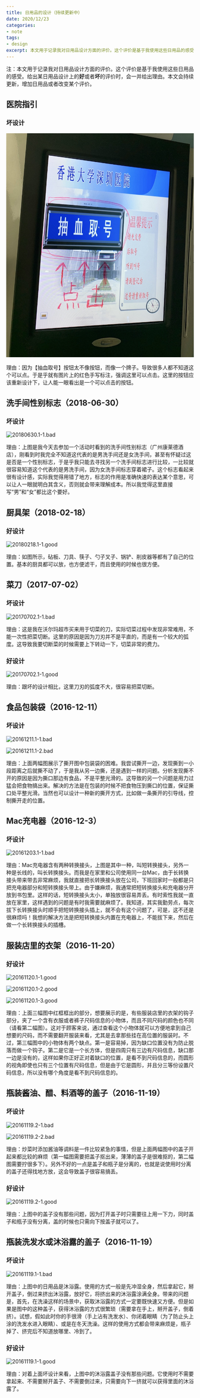 ```yaml
---
title: 日用品的设计（持续更新中）
date: 2020/12/23
categories:
- note
tags:
- design
excerpt: 本文用于记录我对日用品设计方面的评价。这个评价是基于我使用这些日用品的感受。给出某日用品设计上的好或者坏的评价时，会一并给出理由。本文会持续更新，增加日用品或者改变某个评价。
---
```


注：本文用于记录我对日用品设计方面的评价。这个评价是基于我使用这些日用品的感受。给出某日用品设计上的**好**或者**坏**的评价时，会一并给出理由。本文会持续更新，增加日用品或者改变某个评价。

## 医院指引

### 坏设计

![20201223.1-1.bad](/assets/design/20201223.1-1.bad.jpg)

理由：因为【抽血取号】按钮太不像按钮，而像一个牌子。导致很多人都不知道这个可以点。于是乎就有图片上的红色手写标注，强调这里可以点击。这里的按钮应该重新设计下，让人能一眼看出是一个可以点击的按钮。

## 洗手间性别标志（2018-06-30）

### 坏设计

![20180630.1-1.bad](/assets/design/20180630.1-1.bad.jpg)

理由：上图是我今天去参加一个活动时看到的洗手间性别标志（广州康莱德酒店），刚看到时我完全不知道这代表的是男洗手间还是女洗手间，甚至有怀疑过这是否是一个性别标志，于是乎我只能去寻找另一个洗手间标志进行比较，一比较就很容易知道这个代表的是男洗手间，因为女洗手间标志穿着裙子。这个标志看起来很有设计感，实际我觉得用错了地方，标志的作用是准确快速的表达某个意思，可以让人一眼就明白其含义，否则就会带来理解成本。所以我觉得这里直接写“男”和“女”都比这个要好。

## 厨具架（2018-02-18）

### 好设计

![20180218.1-1.good](/assets/design/20180218.1-1.good.jpg)

理由：如图所示，砧板、刀具、筷子、勺子叉子、锅铲、削皮器等都有了自己的位置。基本的厨具都可以放，也方便滤干，而且使用的时候也很方便。

<!--
购买的京东地址：https://item.jd.com/19425443445.html
-->

## 菜刀（2017-07-02）

### 坏设计

![20170702.1-1.bad](/assets/design/20170702.1-1.bad.jpg)

理由：这是我在沃尔玛超市买来用于切菜的刀，实际切菜过程中发现非常难用，不能一次性把菜切断。这里的原因是因为刀刃并不是平直的，而是有一个较大的弧度。这导致我要切断菜的时候需要上下转动一下，切菜非常的费力。

### 好设计

![20170702.1-1.good](/assets/design/20170702.1-1.good.jpg)

理由：跟坏的设计相比，这里刀刃的弧度不大，很容易把菜切断。

## 食品包装袋（2016-12-11）

### 坏设计

![20161211.1-1.bad](/assets/design/20161211.1-1.bad.jpg)

![20161211.1-2.bad](/assets/design/20161211.1-2.bad.jpg)

理由：上面两幅图展示了撕开图中包装袋的困难。我尝试撕开一边，发现撕到一小段距离之后就撕不动了，于是我从另一边撕，还是遇到一样的问题。分析发现撕不开的原因是因为撕口那边有食品，不是平整光滑的。这导致的另一个问题是用力过猛会把食物搞出来。解决的方法是在包装的时候不把食物压到撕口的位置，保证撕口处平整光滑。当然也可以设计一种新的撕开方式，比如做一条撕开的引导线，控制撕开走的位置。

## Mac充电器（2016-12-3）

### 坏设计

![20161203.1-1.bad](/assets/design/20161203.1-1.bad.jpg)

理由：Mac充电器含有两种转换接头，上图是其中一种，叫短转换接头，另外一种是长线的，叫长转换接头。而我是在家里和公司使用同一台Mac，由于长转换接头带来带去非常麻烦，我就直接把长转换接头放在公司，下班回家时一般都是只把充电器部分和短转换接头带上。由于嫌麻烦，我通常把短转换接头和充电器分开放到书包里。这样的话，短转换接头太小，单独放很容易弄丢。有时索性我就一直放在家里，这样遇到的问题是有时我需要就麻烦了。我知道，其实我勤劳点，每次拔下长转换接头时顺手把短转换接头插上，就不会有这个问题了，可是，这不还是很麻烦吗！我想的解决方法是把短转换接头内置在充电器上，不能拔下来，然后在做一个长转换接头的插槽。

## 服装店里的衣架（2016-11-20）

### 好设计

![20161120.1-1.good](/assets/design/20161120.1-1.good.jpg)

![20161120.1-2.good](/assets/design/20161120.1-2.good.jpg)

![20161120.1-3.good](/assets/design/20161120.1-3.good.jpg)

理由：上面三幅图中红框框出的部分，想要展示的是，有些服装店里的衣架的钩子部分，夹了一个含有衣服或者裤子尺码信息的小物体，而且不同尺码的颜色也不同（请看第二幅图）。这对于顾客来说，通过查看这个小物体就可以方便地拿到自己想要的尺码，而不需要翻开服装来看，尤其是去拿那些挂在高位置的服装时。不过，第三幅图中的小物体有两个缺点。第一是容易掉，因为缺口位置没有为防止脱落而做一个钩子。第二是它是一个长方体，但是四周只有三边有尺码信息，缺口那一边是没有的，这样如果你正好正对着缺口的位置，是看不到尺码信息的，而圆形的视角即使也只有三个位置有尺码信息，但是由于它是圆形，并且分三等份设置尺码信息，所以没有哪个角度是看不到尺码信息的。

## 瓶装酱油、醋、料酒等的盖子（2016-11-19）

### 坏设计

![20161119.2-1.bad](/assets/design/20161119.2-1.bad.jpg)

![20161119.2-2.bad](/assets/design/20161119.2-2.bad.jpg)

理由：炒菜时添加酱油等调料是一件比较紧急的事情，但是上面两幅图中的盖子开起来都比较的麻烦（第一幅图需要把盖子抠出来，薄薄的盖子是很难抠的，第二幅图需要拧很多下）。另外不好的一点是盖子和瓶子是分离的，也就是说使用时分离的盖子还得找地方放，这会导致盖子很容易搞丢。

### 好设计

![20161119.2-1.good](/assets/design/20161119.2-1.good.jpg)

理由：上图中的盖子没有那些问题，因为打开盖子时只需要往上用一下力，同时盖子和瓶子没有分离，盖的时候也只需向下按盖子就可以了。


## 瓶装洗发水或沐浴露的盖子（2016-11-19）

### 坏设计

![20161119.1-1.bad](/assets/design/20161119.1-1.bad.jpg)

理由：上图中的日用品是沐浴露。使用的方式一般是先冲湿全身，然后拿起它，掰开盖子，倒过来挤出沐浴露，放好它，将挤出来的沐浴露涂满全身。带来的问题是，首先，在洗澡这样的场景中，获取沐浴露的方式一定要既快速又方便。但是如果是图中的这种盖子，获得沐浴露的方式很繁琐（需要拿在手上，掰开盖子，倒着挤）。试想，假如此时你的手很滑（手上沾有洗发水）、你闭着眼睛（为了防止头上涂的洗发水进入眼睛）、或是在冬天洗澡。这样的使用方式都会带来麻烦是，瓶子掉了、挤完后不知道放哪里、冷到了。

### 好设计

![20161119.1-1.good](/assets/design/20161119.1-1.good.jpg)

理由：对着上面坏设计来看，上图中的沐浴露盖子没有那些问题。它使用时不需要拿起来、不需要掰开盖子、不需要倒过来，只需要向下一挤就可以获得里面的沐浴露了。
